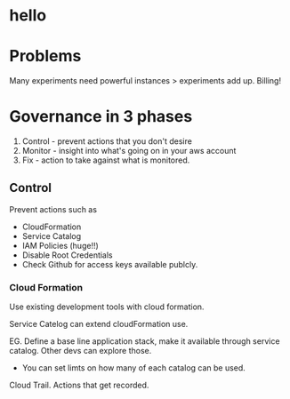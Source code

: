 # hello

# Problems

Many experiments need powerful instances > experiments add up. Billing!

# Governance in 3 phases
1. Control - prevent actions that you don't desire
2. Monitor - insight into what's going on in your aws account
3. Fix - action to take against what is monitored.

## Control

Prevent actions such as
+ CloudFormation
+ Service Catalog
+ IAM Policies (huge!!)
+ Disable Root Credentials
+ Check Github for access keys available publcly.

### Cloud Formation
Use existing development tools with cloud formation.

Service Catelog can extend cloudFormation use.

EG. Define a base line application stack, make it available through service catalog. Other devs can explore those.
+ You can set limts on how many of each catalog can be used.

Cloud Trail. Actions that get recorded.

